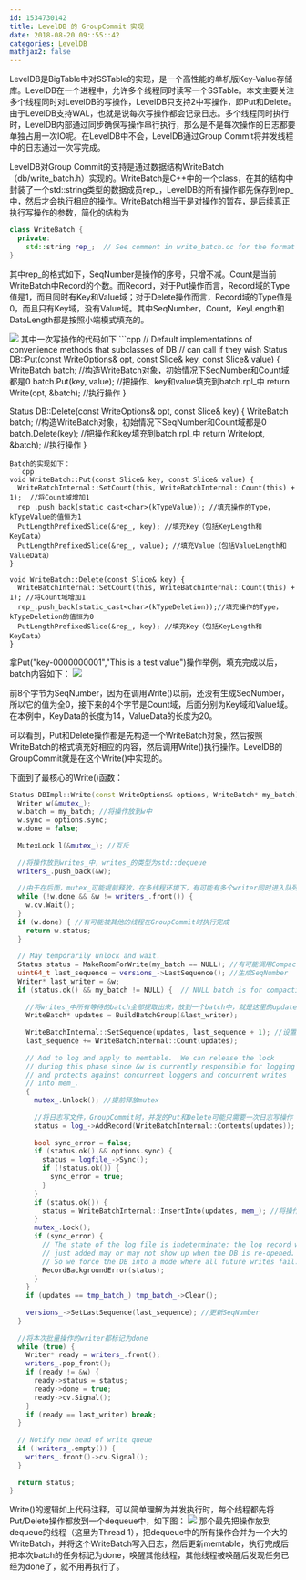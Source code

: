 ```yaml
---
id: 1534730142
title: LevelDB 的 GroupCommit 实现
date: 2018-08-20 09::55::42
categories: LevelDB
mathjax2: false
---
```

LevelDB是BigTable中对SSTable的实现，是一个高性能的单机版Key-Value存储库。LevelDB在一个进程中，允许多个线程同时读写一个SSTable。本文主要关注多个线程同时对LevelDB的写操作，LevelDB只支持2中写操作，即Put和Delete。由于LevelDB支持WAL，也就是说每次写操作都会记录日志。多个线程同时执行时，LevelDB内部通过同步确保写操作串行执行，那么是不是每次操作的日志都要单独占用一次IO呢。在LevelDB中不会，LevelDB通过Group Commit将并发线程中的日志通过一次写完成。

LevelDB对Group Commit的支持是通过数据结构WriteBatch（db/write_batch.h）实现的。WriteBatch是C++中的一个class，在其的结构中封装了一个std::string类型的数据成员rep_，LevelDB的所有操作都先保存到rep_中，然后才会执行相应的操作。WriteBatch相当于是对操作的暂存，是后续真正执行写操作的参数，简化的结构为
```cpp
class WriteBatch {
  private:
    std::string rep_;  // See comment in write_batch.cc for the format of rep_
}
```
其中rep_的格式如下，SeqNumber是操作的序号，只增不减。Count是当前WriteBatch中Record的个数。而Record，对于Put操作而言，Record域的Type值是1，而且同时有Key和Value域；对于Delete操作而言，Record域的Type值是0，而且只有Key域，没有Value域。其中SeqNumber，Count，KeyLength和DataLength都是按照小端模式填充的。

<img src='/images/1429433959.57.leveldb_writebatch.png' />
其中一次写操作的代码如下
```cpp
// Default implementations of convenience methods that subclasses of DB
// can call if they wish
Status DB::Put(const WriteOptions& opt, const Slice& key, const Slice& value) {
  WriteBatch batch; //构造WriteBatch对象，初始情况下SeqNumber和Count域都是0
  batch.Put(key, value); //把操作、key和value填充到batch.rpl_中
  return Write(opt, &batch); //执行操作
}
 
Status DB::Delete(const WriteOptions& opt, const Slice& key) {
  WriteBatch batch;  //构造WriteBatch对象，初始情况下SeqNumber和Count域都是0
  batch.Delete(key); //把操作和key填充到batch.rpl_中
  return Write(opt, &batch); //执行操作
}
```
Batch的实现如下：
```cpp
void WriteBatch::Put(const Slice& key, const Slice& value) {
  WriteBatchInternal::SetCount(this, WriteBatchInternal::Count(this) + 1);  //将Count域增加1
  rep_.push_back(static_cast<char>(kTypeValue)); //填充操作的Type，kTypeValue的值恒为1
  PutLengthPrefixedSlice(&rep_, key); //填充Key（包括KeyLength和KeyData）
  PutLengthPrefixedSlice(&rep_, value); //填充Value（包括ValueLength和ValueData）
}

void WriteBatch::Delete(const Slice& key) {
  WriteBatchInternal::SetCount(this, WriteBatchInternal::Count(this) + 1); //将Count域增加1
  rep_.push_back(static_cast<char>(kTypeDeletion));//填充操作的Type，kTypeDeletion的值恒为0
  PutLengthPrefixedSlice(&rep_, key); //填充Key（包括KeyLength和KeyData）
}
```
拿Put("key-0000000001","This is a test value")操作举例，填充完成以后，batch内容如下：
<img src='/images/1429435132.26.levledb-repl_.png' />

前8个字节为SeqNumber，因为在调用Write()以前，还没有生成SeqNumber，所以它的值为全0，接下来的4个字节是Count域，后面分别为Key域和Value域。在本例中，KeyData的长度为14，ValueData的长度为20。

可以看到，Put和Delete操作都是先构造一个WriteBatch对象，然后按照WriteBatch的格式填充好相应的内容，然后调用Write()执行操作。LevelDB的GroupCommit就是在这个Write()中实现的。

下面到了最核心的Write()函数：
```cpp
Status DBImpl::Write(const WriteOptions& options, WriteBatch* my_batch) {
  Writer w(&mutex_);
  w.batch = my_batch; //将操作放到w中
  w.sync = options.sync;
  w.done = false;
 
  MutexLock l(&mutex_); //互斥
   
  //将操作放到writes_中，writes_的类型为std::dequeue
  writers_.push_back(&w); 
   
  //由于在后面，mutex_可能提前释放，在多线程环境下，有可能有多个writer同时进入队列，就会形成GroupCommit
  while (!w.done && &w != writers_.front()) { 
    w.cv.Wait();
  }
  if (w.done) { //有可能被其他的线程在GroupCommit时执行完成
    return w.status;
  }
 
  // May temporarily unlock and wait.
  Status status = MakeRoomForWrite(my_batch == NULL); //有可能调用Compaction
  uint64_t last_sequence = versions_->LastSequence(); //生成SeqNumber
  Writer* last_writer = &w;
  if (status.ok() && my_batch != NULL) {  // NULL batch is for compactions
   
    //将writes_中所有等待的batch全部提取出来，放到一个batch中，就是这里的updates
    WriteBatch* updates = BuildBatchGroup(&last_writer); 
     
    WriteBatchInternal::SetSequence(updates, last_sequence + 1); //设置SeqNumber
    last_sequence += WriteBatchInternal::Count(updates);
 
    // Add to log and apply to memtable.  We can release the lock
    // during this phase since &w is currently responsible for logging
    // and protects against concurrent loggers and concurrent writes
    // into mem_.
    {
      mutex_.Unlock(); //提前释放mutex
       
      //将日志写文件，GroupCommit时，并发的Put和Delete可能只需要一次日志写操作
      status = log_->AddRecord(WriteBatchInternal::Contents(updates)); 
       
      bool sync_error = false;
      if (status.ok() && options.sync) {
        status = logfile_->Sync(); 
        if (!status.ok()) {
          sync_error = true;
        }
      }
      if (status.ok()) {
        status = WriteBatchInternal::InsertInto(updates, mem_); //将操作更新到memtable中
      }
      mutex_.Lock();
      if (sync_error) {
        // The state of the log file is indeterminate: the log record we
        // just added may or may not show up when the DB is re-opened.
        // So we force the DB into a mode where all future writes fail.
        RecordBackgroundError(status);
      }
    }
    if (updates == tmp_batch_) tmp_batch_->Clear();
 
    versions_->SetLastSequence(last_sequence); //更新SeqNumber
  }
 
  //将本次批量操作的writer都标记为done
  while (true) {
    Writer* ready = writers_.front();
    writers_.pop_front();
    if (ready != &w) {
      ready->status = status;
      ready->done = true;
      ready->cv.Signal();
    }
    if (ready == last_writer) break;
  }
 
  // Notify new head of write queue
  if (!writers_.empty()) {
    writers_.front()->cv.Signal();
  }
 
  return status;
}
```
Write()的逻辑如上代码注释，可以简单理解为并发执行时，每个线程都先将Put/Delete操作都放到一个dequeue中，如下图：
<img src='/images/1429438047.61.leveldb-groupcommit1.png' />
那个最先把操作放到dequeue的线程（这里为Thread 1），把dequeue中的所有操作合并为一个大的WriteBatch，并将这个WriteBatch写入日志，然后更新memtable，执行完成后把本次batch的任务标记为done，唤醒其他线程，其他线程被唤醒后发现任务已经为done了，就不用再执行了。

